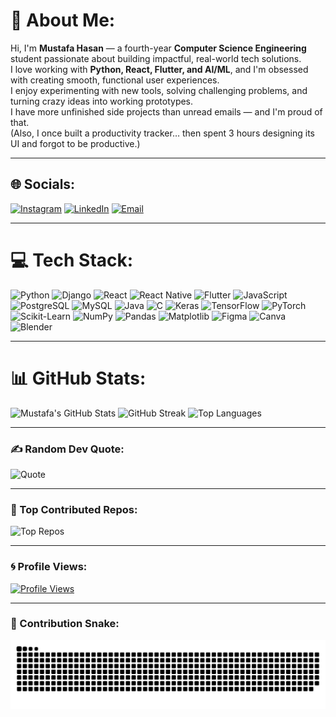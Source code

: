 # 💫 About Me:
Hi, I'm **Mustafa Hasan** — a fourth-year **Computer Science Engineering** student passionate about building impactful, real-world tech solutions.  
I love working with **Python, React, Flutter, and AI/ML**, and I'm obsessed with creating smooth, functional user experiences.  
I enjoy experimenting with new tools, solving challenging problems, and turning crazy ideas into working prototypes.  
I have more unfinished side projects than unread emails — and I'm proud of that.  
(Also, I once built a productivity tracker… then spent 3 hours designing its UI and forgot to be productive.)

---

## 🌐 Socials:
[![Instagram](https://img.shields.io/badge/Instagram-%23E4405F.svg?logo=Instagram&logoColor=white)](https://instagram.com/mustafa03hasan)
[![LinkedIn](https://img.shields.io/badge/LinkedIn-%230077B5.svg?logo=linkedin&logoColor=white)](https://www.linkedin.com/in/mustafa-idris-hasan/)
[![Email](https://img.shields.io/badge/Email-D14836?logo=gmail&logoColor=white)](mailto:mustafaidrishasan3@gmail.com)

---

# 💻 Tech Stack:
![Python](https://img.shields.io/badge/Python-3670A0?style=for-the-badge&logo=python&logoColor=ffdd54)
![Django](https://img.shields.io/badge/Django-%23092E20.svg?style=for-the-badge&logo=django&logoColor=white)
![React](https://img.shields.io/badge/React-%2320232a.svg?style=for-the-badge&logo=react&logoColor=%2361DAFB)
![React Native](https://img.shields.io/badge/React_Native-%2320232a.svg?style=for-the-badge&logo=react&logoColor=%2361DAFB)
![Flutter](https://img.shields.io/badge/Flutter-%2302569B.svg?style=for-the-badge&logo=flutter&logoColor=white)
![JavaScript](https://img.shields.io/badge/JavaScript-%23323330.svg?style=for-the-badge&logo=javascript&logoColor=%23F7DF1E)
![PostgreSQL](https://img.shields.io/badge/PostgreSQL-%23316192.svg?style=for-the-badge&logo=postgresql&logoColor=white)
![MySQL](https://img.shields.io/badge/MySQL-4479A1.svg?style=for-the-badge&logo=mysql&logoColor=white)
![Java](https://img.shields.io/badge/Java-%23ED8B00.svg?style=for-the-badge&logo=openjdk&logoColor=white)
![C](https://img.shields.io/badge/C-%2300599C.svg?style=for-the-badge&logo=c&logoColor=white)
![Keras](https://img.shields.io/badge/Keras-%23D00000.svg?style=for-the-badge&logo=Keras&logoColor=white)
![TensorFlow](https://img.shields.io/badge/TensorFlow-%23FF6F00.svg?style=for-the-badge&logo=TensorFlow&logoColor=white)
![PyTorch](https://img.shields.io/badge/PyTorch-%23EE4C2C.svg?style=for-the-badge&logo=PyTorch&logoColor=white)
![Scikit-Learn](https://img.shields.io/badge/Scikit--Learn-%23F7931E.svg?style=for-the-badge&logo=scikit-learn&logoColor=white)
![NumPy](https://img.shields.io/badge/NumPy-%23013243.svg?style=for-the-badge&logo=numpy&logoColor=white)
![Pandas](https://img.shields.io/badge/Pandas-%23150458.svg?style=for-the-badge&logo=pandas&logoColor=white)
![Matplotlib](https://img.shields.io/badge/Matplotlib-%23ffffff.svg?style=for-the-badge&logo=Matplotlib&logoColor=black)
![Figma](https://img.shields.io/badge/Figma-%23F24E1E.svg?style=for-the-badge&logo=figma&logoColor=white)
![Canva](https://img.shields.io/badge/Canva-%2300C4CC.svg?style=for-the-badge&logo=Canva&logoColor=white)
![Blender](https://img.shields.io/badge/Blender-%23F5792A.svg?style=for-the-badge&logo=blender&logoColor=white)

---

# 📊 GitHub Stats:
![Mustafa's GitHub Stats](https://github-readme-stats.vercel.app/api?username=MustafaIdrisHasan&show_icons=true&theme=tokyonight&include_all_commits=true&count_private=true)
![GitHub Streak](https://streak-stats.demolab.com?user=MustafaIdrisHasan&theme=tokyonight&date_format=j%20M%5B%20Y%5D)
![Top Languages](https://github-readme-stats.vercel.app/api/top-langs/?username=MustafaIdrisHasan&layout=compact&theme=tokyonight&langs_count=8)

---

### ✍️ Random Dev Quote:
![Quote](https://quotes-github-readme.vercel.app/api?type=horizontal&theme=radical)

---

### 🧠 Top Contributed Repos:
![Top Repos](https://github-contributor-stats.vercel.app/api?username=MustafaIdrisHasan&limit=5&theme=dark&combine_all_yearly_contributions=true)

---

### 🌀 Profile Views:
[![Profile Views](https://visitcount.itsvg.in/api?id=MustafaIdrisHasan&icon=0&color=0)](https://visitcount.itsvg.in)

---

### 🐍 Contribution Snake:
<picture>
  <source media="(prefers-color-scheme: dark)" srcset="https://raw.githubusercontent.com/MustafaIdrisHasan/MustafaIdrisHasan/output/github-snake-dark.svg" />
  <source media="(prefers-color-scheme: light)" srcset="https://raw.githubusercontent.com/MustafaIdrisHasan/MustafaIdrisHasan/output/github-snake.svg" />
  <img alt="github-snake" src="https://raw.githubusercontent.com/MustafaIdrisHasan/MustafaIdrisHasan/output/github-snake.svg" />
</picture>
